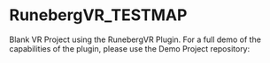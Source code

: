 # RunebergVR_TESTMAP
Blank VR Project using the RunebergVR Plugin. For a full demo of the capabilities of the plugin, please use the Demo Project repository:
